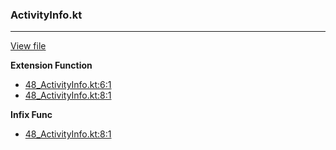 ### ActivityInfo.kt
---
[View file](../../precision_analyzed/48_ActivityInfo.kt)

**Extension Function**

 - [48_ActivityInfo.kt:6:1](../../precision_analyzed/48_ActivityInfo.kt#L6)
 - [48_ActivityInfo.kt:8:1](../../precision_analyzed/48_ActivityInfo.kt#L8)

**Infix Func**

 - [48_ActivityInfo.kt:8:1](../../precision_analyzed/48_ActivityInfo.kt#L8)
